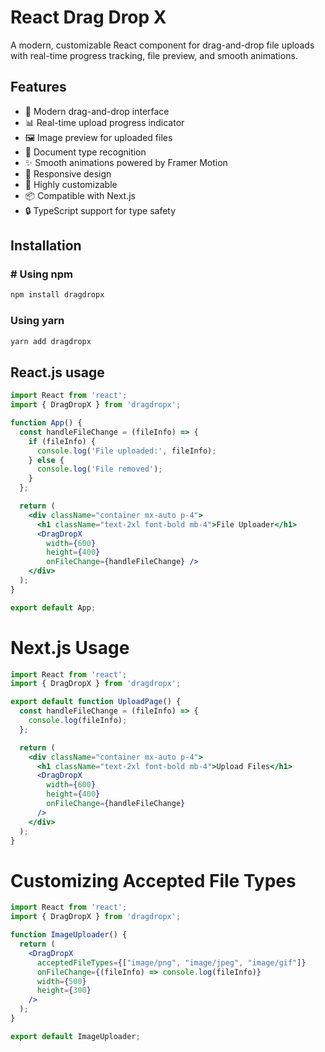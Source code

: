 # React Drag Drop X
A modern, customizable React component for drag-and-drop file uploads with real-time progress tracking, file preview, and smooth animations.
## Features

- 🚀 Modern drag-and-drop interface
- 📊 Real-time upload progress indicator
- 🖼️ Image preview for uploaded files
- 📄 Document type recognition
- ✨ Smooth animations powered by Framer Motion
- 📱 Responsive design
- 🔧 Highly customizable
- 📦 Compatible with Next.js
- 🔒 TypeScript support for type safety

## Installation

### # Using npm
```bash
npm install dragdropx
```

### Using yarn
```bash
yarn add dragdropx
```
## React.js usage
```jsx
import React from 'react';
import { DragDropX } from 'dragdropx';

function App() {
  const handleFileChange = (fileInfo) => {
    if (fileInfo) {
      console.log('File uploaded:', fileInfo);
    } else {
      console.log('File removed');
    }
  };

  return (
    <div className="container mx-auto p-4">
      <h1 className="text-2xl font-bold mb-4">File Uploader</h1>
      <DragDropX     
        width={600}
        height={400}
        onFileChange={handleFileChange} />
    </div>
  );
}

export default App;
```
# Next.js Usage
```jsx
import React from 'react';
import { DragDropX } from 'dragdropx';

export default function UploadPage() {
  const handleFileChange = (fileInfo) => {
    console.log(fileInfo);
  };

  return (
    <div className="container mx-auto p-4">
      <h1 className="text-2xl font-bold mb-4">Upload Files</h1>
      <DragDropX 
        width={600}
        height={400}
        onFileChange={handleFileChange}
      />
    </div>
  );
}
```

# Customizing Accepted File Types
```jsx
import React from 'react';
import { DragDropX } from 'dragdropx';

function ImageUploader() {
  return (
    <DragDropX 
      acceptedFileTypes={["image/png", "image/jpeg", "image/gif"]}
      onFileChange={(fileInfo) => console.log(fileInfo)}
      width={500}
      height={300}
    />
  );
}

export default ImageUploader;
```